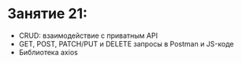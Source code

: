 # Занятие 21:

- CRUD: взаимодействие с приватным API
- GET, POST, PATCH/PUT и DELETE запросы в Postman и JS-коде
- Библиотека axios
